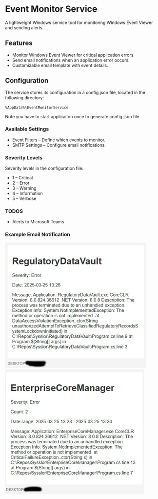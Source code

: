 ﻿# Event Monitor Service
A lightweight Windows service tool for monitoring Windows Event Viewer and sending alerts.

## Features
* Monitor Windows Event Viewer for critical application errors.
* Send email notifications when an application error occurs.
* Customizable email template with event details.

## Configuration
The service stores its configuration in a config.json file, located in the following directory:

`%AppData%\EventMonitorService`

Note you have to start applicaiton once to generate config.json file

### Available Settings
* Event Filters – Define which events to monitor.
* SMTP Settings – Configure email notifications.

### Severity Levels
Severity levels in the configuration file:
* 1 – Critical
* 2 – Error
* 3 – Warning
* 4 – Information
* 5 – Verbose

### TODOS
* Alerts to Microsoft Teams

### Example Email Notification
![Test image 1](https://github.com/Zarokhan/EventMonitorService/blob/main/img1.jpg?raw=true)
![Test image 2](https://github.com/Zarokhan/EventMonitorService/blob/main/img2.jpg?raw=true)